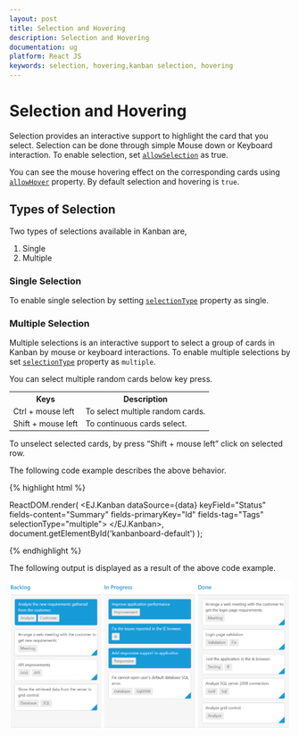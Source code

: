 ```yaml
---
layout: post
title: Selection and Hovering
description: Selection and Hovering
documentation: ug
platform: React JS
keywords: selection, hovering,kanban selection, hovering
---
```


# Selection and Hovering

Selection provides an interactive support to highlight the card that you select. Selection can be done through simple Mouse down or Keyboard interaction. To enable selection, set [`allowSelection`](https://help.syncfusion.com/api/js/ejkanban#members:allowselection) as true.

You can see the mouse hovering effect on the corresponding cards using [`allowHover`](https://help.syncfusion.com/api/js/ejkanban#members:allowhover) property. By default selection and hovering is `true`.

## Types of Selection

Two types of selections available in Kanban are,

1.	Single
2.	Multiple

### Single Selection

To enable single selection by setting [`selectionType`](https://help.syncfusion.com/api/js/ejkanban#members:selectiontype) property as single.

### Multiple Selection

Multiple selections is an interactive support to select a group of cards in Kanban by mouse or keyboard interactions. To enable multiple selections by set [`selectionType`](https://help.syncfusion.com/api/js/ejkanban#members:selectiontype) property as `multiple`.

You can select multiple random cards below key press.

<table>
<tr>
<th>
Keys</th><th>
Description</th></tr>
<tr>
<td>
Ctrl + mouse left</td><td>
To select multiple random cards.</td></tr>
<tr>
<td>
Shift + mouse left </td><td>
To continuous cards select.</td></tr>
</table>

To unselect selected cards, by press “Shift + mouse left” click on selected row.

The following code example describes the above behavior.

{% highlight html %}

ReactDOM.render(
<EJ.Kanban dataSource={data} keyField="Status" fields-content="Summary" fields-primaryKey="Id" fields-tag="Tags" selectionType="multiple">
    <columns>
		<column headerText="Backlog" key="Open"></column>
		<column headerText="In Progress" key="InProgress"></column>
	    <column headerText="Done" key="Close"></column>
	</columns>
</EJ.Kanban>,
   document.getElementById('kanbanboard-default')
);

{% endhighlight %}

The following output is displayed as a result of the above code example.

![](Selection_images/selection_img1.png)